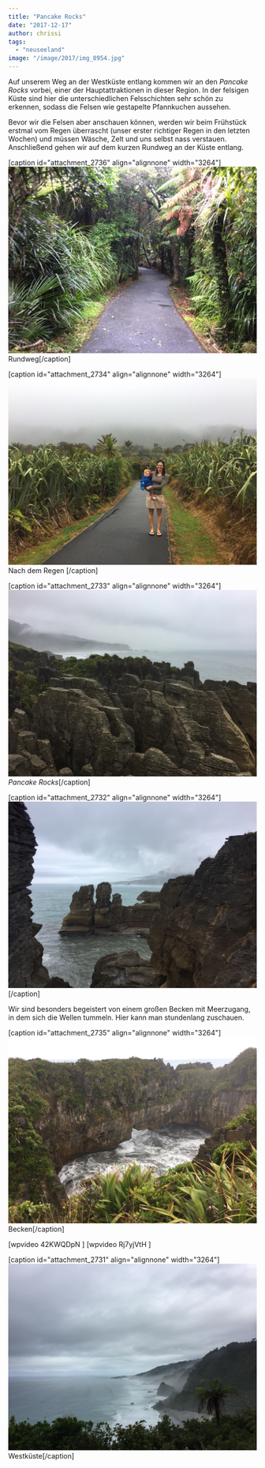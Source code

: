 ```yaml
---
title: "Pancake Rocks"
date: "2017-12-17"
author: chrissi
tags: 
  - "neuseeland"
image: "/image/2017/img_8954.jpg"
---
```


Auf unserem Weg an der Westküste entlang kommen wir an den _Pancake Rocks_ vorbei, einer der Hauptattraktionen in dieser Region. In der felsigen Küste sind hier die unterschiedlichen Felsschichten sehr schön zu erkennen, sodass die Felsen wie gestapelte Pfannkuchen aussehen.

Bevor wir die Felsen aber anschauen können, werden wir beim Frühstück erstmal vom Regen überrascht (unser erster richtiger Regen in den letzten Wochen) und müssen Wäsche, Zelt und uns selbst nass verstauen. Anschließend gehen wir auf dem kurzen Rundweg an der Küste entlang.

\[caption id="attachment\_2736" align="alignnone" width="3264"\]![](/images/2017/img_8949.jpg) Rundweg\[/caption\]

\[caption id="attachment\_2734" align="alignnone" width="3264"\]![](/images/2017/img_8918.jpg) Nach dem Regen \[/caption\]

\[caption id="attachment\_2733" align="alignnone" width="3264"\]![](/images/2017/img_8924.jpg)_Pancake Rocks_\[/caption\]

\[caption id="attachment\_2732" align="alignnone" width="3264"\]![](/images/2017/img_8934.jpg)\[/caption\]

Wir sind besonders begeistert von einem großen Becken mit Meerzugang, in dem sich die Wellen tummeln. Hier kann man stundenlang zuschauen.

\[caption id="attachment\_2735" align="alignnone" width="3264"\]![](/images/2017/img_8919.jpg) Becken\[/caption\]

\[wpvideo 42KWQDpN \] \[wpvideo Rj7yjVtH \]

\[caption id="attachment\_2731" align="alignnone" width="3264"\]![](/images/2017/img_8954.jpg) Westküste\[/caption\]
